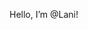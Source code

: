 Hello, I’m @Lani!

<!---
LaniW/LaniW is a ✨ special ✨ repository because its `README.md` (this file) appears on your GitHub profile.
You can click the Preview link to take a look at your changes.
--->
